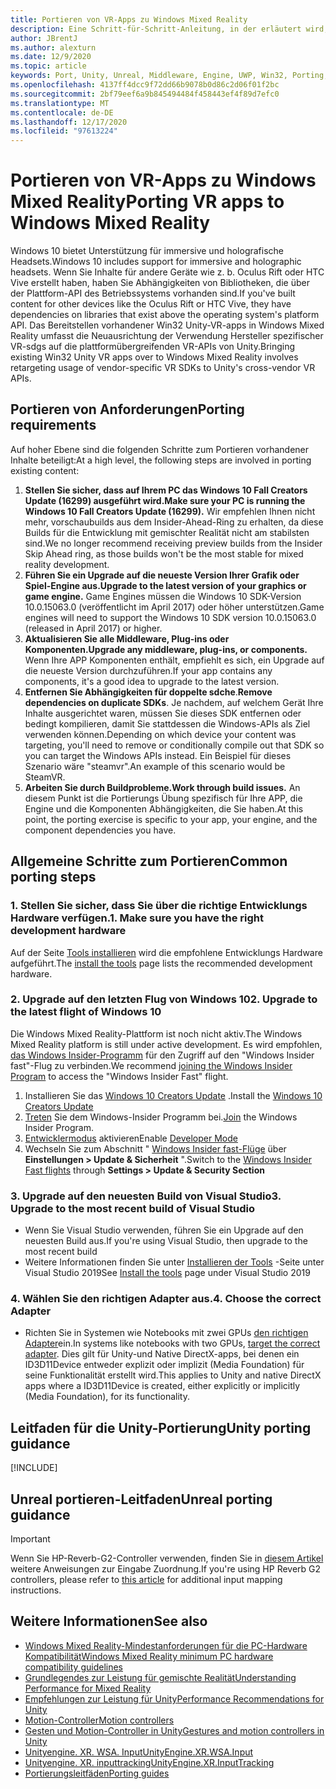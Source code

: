 ```yaml
---
title: Portieren von VR-Apps zu Windows Mixed Reality
description: Eine Schritt-für-Schritt-Anleitung, in der erläutert wird, wie Sie eine vorhandene immersive Anwendung in Windows Mixed Reality portieren.
author: JBrentJ
ms.author: alexturn
ms.date: 12/9/2020
ms.topic: article
keywords: Port, Unity, Unreal, Middleware, Engine, UWP, Win32, Porting, hololens 1. gen, Mixed Reality-Headset, Windows Mixed Reality-Headset, Migration, Windows 10, Eingabe Zuordnung,
ms.openlocfilehash: 4137ff4dcc9f72dd66b9078b0d86c2d06f01f2bc
ms.sourcegitcommit: 2bf79eef6a9b845494484f458443ef4f89d7efc0
ms.translationtype: MT
ms.contentlocale: de-DE
ms.lasthandoff: 12/17/2020
ms.locfileid: "97613224"
---
```

# <a name="porting-vr-apps-to-windows-mixed-reality"></a><span data-ttu-id="6e432-104">Portieren von VR-Apps zu Windows Mixed Reality</span><span class="sxs-lookup"><span data-stu-id="6e432-104">Porting VR apps to Windows Mixed Reality</span></span>

<span data-ttu-id="6e432-105">Windows 10 bietet Unterstützung für immersive und holografische Headsets.</span><span class="sxs-lookup"><span data-stu-id="6e432-105">Windows 10 includes support for immersive and holographic headsets.</span></span> <span data-ttu-id="6e432-106">Wenn Sie Inhalte für andere Geräte wie z. b. Oculus Rift oder HTC Vive erstellt haben, haben Sie Abhängigkeiten von Bibliotheken, die über der Plattform-API des Betriebssystems vorhanden sind.</span><span class="sxs-lookup"><span data-stu-id="6e432-106">If you've built content for other devices like the Oculus Rift or HTC Vive, they have dependencies on libraries that exist above the operating system's platform API.</span></span> <span data-ttu-id="6e432-107">Das Bereitstellen vorhandener Win32 Unity-VR-apps in Windows Mixed Reality umfasst die Neuausrichtung der Verwendung Hersteller spezifischer VR-sdgs auf die plattformübergreifenden VR-APIs von Unity.</span><span class="sxs-lookup"><span data-stu-id="6e432-107">Bringing existing Win32 Unity VR apps over to Windows Mixed Reality involves retargeting usage of vendor-specific VR SDKs to Unity's cross-vendor VR APIs.</span></span>

## <a name="porting-requirements"></a><span data-ttu-id="6e432-108">Portieren von Anforderungen</span><span class="sxs-lookup"><span data-stu-id="6e432-108">Porting requirements</span></span>

<span data-ttu-id="6e432-109">Auf hoher Ebene sind die folgenden Schritte zum Portieren vorhandener Inhalte beteiligt:</span><span class="sxs-lookup"><span data-stu-id="6e432-109">At a high level, the following steps are involved in porting existing content:</span></span>
1. <span data-ttu-id="6e432-110">**Stellen Sie sicher, dass auf Ihrem PC das Windows 10 Fall Creators Update (16299) ausgeführt wird.**</span><span class="sxs-lookup"><span data-stu-id="6e432-110">**Make sure your PC is running the Windows 10 Fall Creators Update (16299).**</span></span> <span data-ttu-id="6e432-111">Wir empfehlen Ihnen nicht mehr, vorschaubuilds aus dem Insider-Ahead-Ring zu erhalten, da diese Builds für die Entwicklung mit gemischter Realität nicht am stabilsten sind.</span><span class="sxs-lookup"><span data-stu-id="6e432-111">We no longer recommend receiving preview builds from the Insider Skip Ahead ring, as those builds won't be the most stable for mixed reality development.</span></span>
2. <span data-ttu-id="6e432-112">**Führen Sie ein Upgrade auf die neueste Version Ihrer Grafik oder Spiel-Engine aus.**</span><span class="sxs-lookup"><span data-stu-id="6e432-112">**Upgrade to the latest version of your graphics or game engine.**</span></span> <span data-ttu-id="6e432-113">Game Engines müssen die Windows 10 SDK-Version 10.0.15063.0 (veröffentlicht im April 2017) oder höher unterstützen.</span><span class="sxs-lookup"><span data-stu-id="6e432-113">Game engines will need to support the Windows 10 SDK version 10.0.15063.0 (released in April 2017) or higher.</span></span>
3. <span data-ttu-id="6e432-114">**Aktualisieren Sie alle Middleware, Plug-ins oder Komponenten.**</span><span class="sxs-lookup"><span data-stu-id="6e432-114">**Upgrade any middleware, plug-ins, or components.**</span></span> <span data-ttu-id="6e432-115">Wenn Ihre APP Komponenten enthält, empfiehlt es sich, ein Upgrade auf die neueste Version durchzuführen.</span><span class="sxs-lookup"><span data-stu-id="6e432-115">If your app contains any components, it's a good idea to upgrade to the latest version.</span></span>
4. <span data-ttu-id="6e432-116">**Entfernen Sie Abhängigkeiten für doppelte sdche**.</span><span class="sxs-lookup"><span data-stu-id="6e432-116">**Remove dependencies on duplicate SDKs**.</span></span> <span data-ttu-id="6e432-117">Je nachdem, auf welchem Gerät Ihre Inhalte ausgerichtet waren, müssen Sie dieses SDK entfernen oder bedingt kompilieren, damit Sie stattdessen die Windows-APIs als Ziel verwenden können.</span><span class="sxs-lookup"><span data-stu-id="6e432-117">Depending on which device your content was targeting, you'll need to remove or conditionally compile out that SDK so you can target the Windows APIs instead.</span></span> <span data-ttu-id="6e432-118">Ein Beispiel für dieses Szenario wäre "steamvr".</span><span class="sxs-lookup"><span data-stu-id="6e432-118">An example of this scenario would be SteamVR.</span></span>
5. <span data-ttu-id="6e432-119">**Arbeiten Sie durch Buildprobleme.**</span><span class="sxs-lookup"><span data-stu-id="6e432-119">**Work through build issues.**</span></span> <span data-ttu-id="6e432-120">An diesem Punkt ist die Portierungs Übung spezifisch für Ihre APP, die Engine und die Komponenten Abhängigkeiten, die Sie haben.</span><span class="sxs-lookup"><span data-stu-id="6e432-120">At this point, the porting exercise is specific to your app, your engine, and the component dependencies you have.</span></span>

## <a name="common-porting-steps"></a><span data-ttu-id="6e432-121">Allgemeine Schritte zum Portieren</span><span class="sxs-lookup"><span data-stu-id="6e432-121">Common porting steps</span></span>

### <a name="1-make-sure-you-have-the-right-development-hardware"></a><span data-ttu-id="6e432-122">1. Stellen Sie sicher, dass Sie über die richtige Entwicklungs Hardware verfügen.</span><span class="sxs-lookup"><span data-stu-id="6e432-122">1. Make sure you have the right development hardware</span></span>

<span data-ttu-id="6e432-123">Auf der Seite [Tools installieren](../install-the-tools.md#immersive-vr-headset-requirements) wird die empfohlene Entwicklungs Hardware aufgeführt.</span><span class="sxs-lookup"><span data-stu-id="6e432-123">The [install the tools](../install-the-tools.md#immersive-vr-headset-requirements) page lists the recommended development hardware.</span></span>

### <a name="2-upgrade-to-the-latest-flight-of-windows-10"></a><span data-ttu-id="6e432-124">2. Upgrade auf den letzten Flug von Windows 10</span><span class="sxs-lookup"><span data-stu-id="6e432-124">2. Upgrade to the latest flight of Windows 10</span></span>

<span data-ttu-id="6e432-125">Die Windows Mixed Reality-Plattform ist noch nicht aktiv.</span><span class="sxs-lookup"><span data-stu-id="6e432-125">The Windows Mixed Reality platform is still under active development.</span></span> <span data-ttu-id="6e432-126">Es wird empfohlen, [das Windows Insider-Programm](https://insider.windows.com/) für den Zugriff auf den "Windows Insider fast"-Flug zu verbinden.</span><span class="sxs-lookup"><span data-stu-id="6e432-126">We recommend [joining the Windows Insider Program](https://insider.windows.com/) to access the "Windows Insider Fast" flight.</span></span>
1. <span data-ttu-id="6e432-127">Installieren Sie das [Windows 10 Creators Update](https://www.microsoft.com/software-download/windows10) .</span><span class="sxs-lookup"><span data-stu-id="6e432-127">Install the [Windows 10 Creators Update](https://www.microsoft.com/software-download/windows10)</span></span>
2. <span data-ttu-id="6e432-128">[Treten](https://insider.windows.com/) Sie dem Windows-Insider Programm bei.</span><span class="sxs-lookup"><span data-stu-id="6e432-128">[Join](https://insider.windows.com/) the Windows Insider Program.</span></span>
3. <span data-ttu-id="6e432-129">[Entwicklermodus](https://docs.microsoft.com/windows/uwp/get-started/enable-your-device-for-development) aktivieren</span><span class="sxs-lookup"><span data-stu-id="6e432-129">Enable [Developer Mode](https://docs.microsoft.com/windows/uwp/get-started/enable-your-device-for-development)</span></span>
4. <span data-ttu-id="6e432-130">Wechseln Sie zum Abschnitt " [Windows Insider fast-Flüge](https://blogs.technet.microsoft.com/uktechnet/2016/07/01/joining-insider-preview) über **Einstellungen > Update & Sicherheit** ".</span><span class="sxs-lookup"><span data-stu-id="6e432-130">Switch to the [Windows Insider Fast flights](https://blogs.technet.microsoft.com/uktechnet/2016/07/01/joining-insider-preview) through **Settings > Update & Security Section**</span></span>

### <a name="3-upgrade-to-the-most-recent-build-of-visual-studio"></a><span data-ttu-id="6e432-131">3. Upgrade auf den neuesten Build von Visual Studio</span><span class="sxs-lookup"><span data-stu-id="6e432-131">3. Upgrade to the most recent build of Visual Studio</span></span>
* <span data-ttu-id="6e432-132">Wenn Sie Visual Studio verwenden, führen Sie ein Upgrade auf den neuesten Build aus.</span><span class="sxs-lookup"><span data-stu-id="6e432-132">If you're using Visual Studio, then upgrade to the most recent build</span></span>
* <span data-ttu-id="6e432-133">Weitere Informationen finden Sie unter [Installieren der Tools](../install-the-tools.md#installation-checklist) -Seite unter Visual Studio 2019</span><span class="sxs-lookup"><span data-stu-id="6e432-133">See [Install the tools](../install-the-tools.md#installation-checklist) page under Visual Studio 2019</span></span>

### <a name="4-choose-the-correct-adapter"></a><span data-ttu-id="6e432-134">4. Wählen Sie den richtigen Adapter aus.</span><span class="sxs-lookup"><span data-stu-id="6e432-134">4. Choose the correct Adapter</span></span>
* <span data-ttu-id="6e432-135">Richten Sie in Systemen wie Notebooks mit zwei GPUs [den richtigen Adapter](../native/rendering-in-directx.md#hybrid-graphics-pcs-and-mixed-reality-applications)ein.</span><span class="sxs-lookup"><span data-stu-id="6e432-135">In systems like notebooks with two GPUs, [target the correct adapter](../native/rendering-in-directx.md#hybrid-graphics-pcs-and-mixed-reality-applications).</span></span> <span data-ttu-id="6e432-136">Dies gilt für Unity-und Native DirectX-apps, bei denen ein ID3D11Device entweder explizit oder implizit (Media Foundation) für seine Funktionalität erstellt wird.</span><span class="sxs-lookup"><span data-stu-id="6e432-136">This applies to Unity and native DirectX apps where a ID3D11Device is created, either explicitly or implicitly (Media Foundation), for its functionality.</span></span>

## <a name="unity-porting-guidance"></a><span data-ttu-id="6e432-137">Leitfaden für die Unity-Portierung</span><span class="sxs-lookup"><span data-stu-id="6e432-137">Unity porting guidance</span></span>

[!INCLUDE[](includes/unity-porting-guidance.md)]

## <a name="unreal-porting-guidance"></a><span data-ttu-id="6e432-138">Unreal portieren-Leitfaden</span><span class="sxs-lookup"><span data-stu-id="6e432-138">Unreal porting guidance</span></span>

> [!IMPORTANT]
> <span data-ttu-id="6e432-139">Wenn Sie HP-Reverb-G2-Controller verwenden, finden Sie in [diesem Artikel](../unreal/unreal-reverb-g2-controllers.md) weitere Anweisungen zur Eingabe Zuordnung.</span><span class="sxs-lookup"><span data-stu-id="6e432-139">If you're using HP Reverb G2 controllers, please refer to [this article](../unreal/unreal-reverb-g2-controllers.md) for additional input mapping instructions.</span></span>

## <a name="see-also"></a><span data-ttu-id="6e432-140">Weitere Informationen</span><span class="sxs-lookup"><span data-stu-id="6e432-140">See also</span></span>
* [<span data-ttu-id="6e432-141">Windows Mixed Reality-Mindestanforderungen für die PC-Hardware Kompatibilität</span><span class="sxs-lookup"><span data-stu-id="6e432-141">Windows Mixed Reality minimum PC hardware compatibility guidelines</span></span>](https://docs.microsoft.com/windows/mixed-reality/enthusiast-guide/windows-mixed-reality-minimum-pc-hardware-compatibility-guidelines)
* [<span data-ttu-id="6e432-142">Grundlegendes zur Leistung für gemischte Realität</span><span class="sxs-lookup"><span data-stu-id="6e432-142">Understanding Performance for Mixed Reality</span></span>](../platform-capabilities-and-apis/understanding-performance-for-mixed-reality.md)
* [<span data-ttu-id="6e432-143">Empfehlungen zur Leistung für Unity</span><span class="sxs-lookup"><span data-stu-id="6e432-143">Performance Recommendations for Unity</span></span>](../unity/performance-recommendations-for-unity.md)
* [<span data-ttu-id="6e432-144">Motion-Controller</span><span class="sxs-lookup"><span data-stu-id="6e432-144">Motion controllers</span></span>](../../design/motion-controllers.md)
* [<span data-ttu-id="6e432-145">Gesten und Motion-Controller in Unity</span><span class="sxs-lookup"><span data-stu-id="6e432-145">Gestures and motion controllers in Unity</span></span>](../unity/gestures-and-motion-controllers-in-unity.md)
* [<span data-ttu-id="6e432-146">Unityengine. XR. WSA. Input</span><span class="sxs-lookup"><span data-stu-id="6e432-146">UnityEngine.XR.WSA.Input</span></span>](https://docs.unity3d.com/ScriptReference/XR.WSA.Input.InteractionManager.html)
* [<span data-ttu-id="6e432-147">Unityengine. XR. inputtracking</span><span class="sxs-lookup"><span data-stu-id="6e432-147">UnityEngine.XR.InputTracking</span></span>](https://docs.unity3d.com/ScriptReference/XR.InputTracking.html)
* [<span data-ttu-id="6e432-148">Portierungsleitfäden</span><span class="sxs-lookup"><span data-stu-id="6e432-148">Porting guides</span></span>](porting-guides.md)